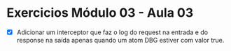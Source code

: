 # Exercicios Módulo 03 - Aula 03

- [x] Adicionar um interceptor que faz o log do request na entrada e do response na saída apenas quando um atom DBG estiver com valor true.
